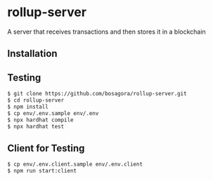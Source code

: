 # rollup-server

A server that receives transactions and then stores it in a blockchain

## Installation


## Testing

```bash
$ git clone https://github.com/bosagora/rollup-server.git
$ cd rollup-server
$ npm install
$ cp env/.env.sample env/.env
$ npx hardhat compile
$ npx hardhat test
```


## Client for Testing

```bash
$ cp env/.env.client.sample env/.env.client
$ npm run start:client
```
